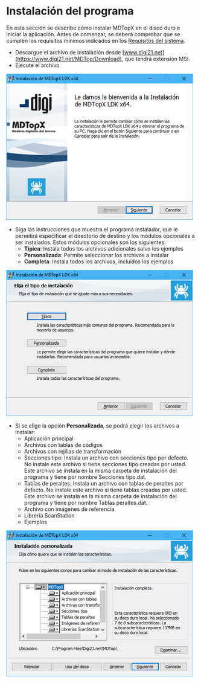 # Instalación del programa

En esta sección se describe cómo instalar MDTopX en el disco duro e iniciar la aplicación. Antes de comenzar, se deberá comprobar que se cumplen los requisitos mínimos indicados en los [Requisitos del sistema](../requisitos-del-sistema.md).

* Descargue el archivo de instalación desde [www.digi21.net](https://www.digi21.net/MDTop/Download), que tendrá extensión MSI.
* Ejecute el archivo

![](../../../.gitbook/assets/image%20%2862%29.png)

* Siga las instrucciones que muestra el programa instalador, que le permitirá especificar el directorio de destino y los módulos opcionales a ser instalados. Estos módulos opcionales son los siguientes:
  * **Típica**: Instala todos los archivos adicionales salvo los ejemplos
  * **Personalizada**: Permite seleccionar los archivos a instalar
  * **Completa**: Instala todos los archivos, incluidos los ejemplos

![](../../../.gitbook/assets/image%20%2848%29.png)

* Si se elige la opción **Personalizada**, se podrá elegir los archivos a instalar:
  * Aplicación principal
  * Archivos con tablas de códigos
  * Archivos con rejillas de transformación
  * Secciones tipo: Instala un archivo con secciones tipo por defecto. No instale este archivo si tiene secciones tipo creadas por usted. Este archivo se instala en la misma carpeta de instalación del programa y tiene por nombre Secciones tipo.dat.
  * Tablas de peraltes: Instala un archivo con tablas de peraltes por defecto. No instale este archivo si tiene tablas creadas por usted. Este archivo se instala en la misma carpeta de instalación del programa y tiene por nombre Tablas peraltes.dat.
  * Archivo con imágenes de referencia
  * Librería ScanStation
  * Ejemplos

![](../../../.gitbook/assets/image%20%2840%29.png)

